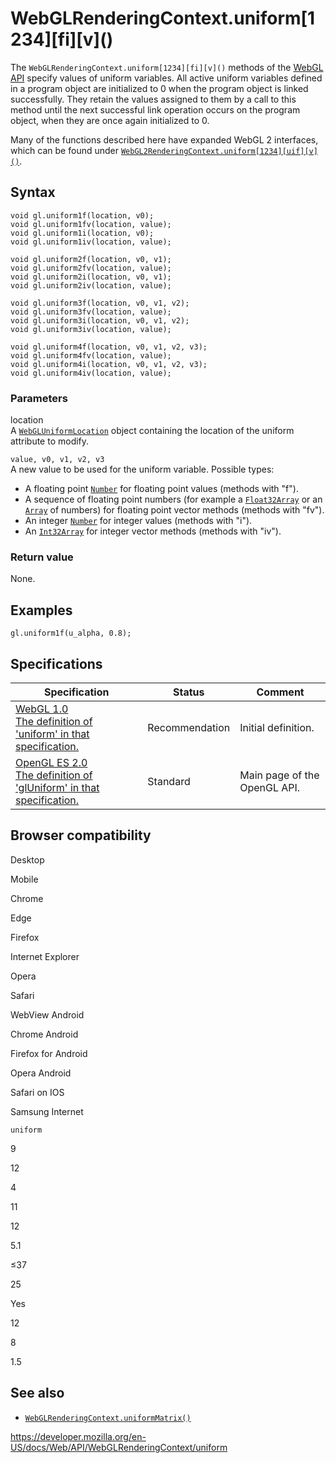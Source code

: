 WebGLRenderingContext.uniform\[1234\]\[fi\]\[v\]()
==================================================

The `WebGLRenderingContext.uniform[1234][fi][v]()` methods of the [WebGL API](../webgl_api) specify values of uniform variables. All active uniform variables defined in a program object are initialized to 0 when the program object is linked successfully. They retain the values assigned to them by a call to this method until the next successful link operation occurs on the program object, when they are once again initialized to 0.

Many of the functions described here have expanded WebGL 2 interfaces, which can be found under [`WebGL2RenderingContext.uniform[1234][uif][v]()`](../webgl2renderingcontext/uniform).

Syntax
------

    void gl.uniform1f(location, v0);
    void gl.uniform1fv(location, value);
    void gl.uniform1i(location, v0);
    void gl.uniform1iv(location, value);

    void gl.uniform2f(location, v0, v1);
    void gl.uniform2fv(location, value);
    void gl.uniform2i(location, v0, v1);
    void gl.uniform2iv(location, value);

    void gl.uniform3f(location, v0, v1, v2);
    void gl.uniform3fv(location, value);
    void gl.uniform3i(location, v0, v1, v2);
    void gl.uniform3iv(location, value);

    void gl.uniform4f(location, v0, v1, v2, v3);
    void gl.uniform4fv(location, value);
    void gl.uniform4i(location, v0, v1, v2, v3);
    void gl.uniform4iv(location, value);

### Parameters

location  
A [`WebGLUniformLocation`](../webgluniformlocation) object containing the location of the uniform attribute to modify.

`value, v0, v1, v2, v3`  
A new value to be used for the uniform variable. Possible types:

-   A floating point [`Number`](https://developer.mozilla.org/en-US/docs/Web/JavaScript/Reference/Global_Objects/Number) for floating point values (methods with "f").
-   A sequence of floating point numbers (for example a [`Float32Array`](https://developer.mozilla.org/en-US/docs/Web/JavaScript/Reference/Global_Objects/Float32Array) or an [`Array`](https://developer.mozilla.org/en-US/docs/Web/JavaScript/Reference/Global_Objects/Array) of numbers) for floating point vector methods (methods with "fv").
-   An integer [`Number`](https://developer.mozilla.org/en-US/docs/Web/JavaScript/Reference/Global_Objects/Number) for integer values (methods with "i").
-   An [`Int32Array`](https://developer.mozilla.org/en-US/docs/Web/JavaScript/Reference/Global_Objects/Int32Array) for integer vector methods (methods with "iv").

### Return value

None.

Examples
--------

    gl.uniform1f(u_alpha, 0.8);

Specifications
--------------

<table><thead><tr class="header"><th>Specification</th><th>Status</th><th>Comment</th></tr></thead><tbody><tr class="odd"><td><a href="https://www.khronos.org/registry/webgl/specs/latest/1.0/#5.14.10">WebGL 1.0<br />
<span class="small">The definition of 'uniform' in that specification.</span></a></td><td><span class="spec-rec">Recommendation</span></td><td>Initial definition.</td></tr><tr class="even"><td><a href="https://www.khronos.org/opengles/sdk/docs/man/xhtml/glUniform.xml">OpenGL ES 2.0<br />
<span class="small">The definition of 'glUniform' in that specification.</span></a></td><td><span class="spec-standard">Standard</span></td><td>Main page of the OpenGL API.</td></tr></tbody></table>

Browser compatibility
---------------------

Desktop

Mobile

Chrome

Edge

Firefox

Internet Explorer

Opera

Safari

WebView Android

Chrome Android

Firefox for Android

Opera Android

Safari on IOS

Samsung Internet

`uniform`

9

12

4

11

12

5.1

≤37

25

Yes

12

8

1.5

See also
--------

-   [`WebGLRenderingContext.uniformMatrix()`](uniformmatrix)

<a href="https://developer.mozilla.org/en-US/docs/Web/API/WebGLRenderingContext/uniform" class="_attribution-link">https://developer.mozilla.org/en-US/docs/Web/API/WebGLRenderingContext/uniform</a>
